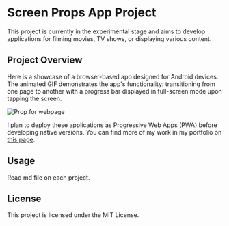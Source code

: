 # Screen Props App Project

This project is currently in the experimental stage and aims to develop applications for filming movies, TV shows, or displaying various content.

## Project Overview

Here is a showcase of a browser-based app designed for Android devices. The animated GIF demonstrates the app's functionality: transitioning from one page to another with a progress bar displayed in full-screen mode upon tapping the screen.

![Prop for webpage](https://64.media.tumblr.com/43f65569d4a1d24db08af3e13f0e6578/07b4cd5228a6db6d-3c/s1280x1920/5d514281529b9840a3f96dafdf908dd5a73a333c.gif)

I plan to deploy these applications as Progressive Web Apps (PWA) before developing native versions. You can find more of my work in my portfolio on [this page](https://screenprops.tumblr.com).

## Usage

Read md file on each project.
 
## License
This project is licensed under the MIT License.